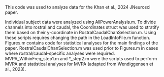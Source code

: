 This code was used to analyze data for the Khan et al., 2024 JNeurosci paper.

Individual subject data were analyzed using AllPowerAnalysis.m. To divide channels into rostral and caudal, the Coordinates struct was used to stratify them based on their y-coordinate in RostralCaudalChanSelection.m. Using these scripts requires changing the path in the LoadInfoFile.m function. Figures.m contains code for statistical analyses for the main findings of the paper. RostralCaudalChanSelection.m was used prior to Figures.m in cases where rostral/caudal-specific analyses were required. MVPA_WithinFreq_step1.m and *_step2.m were the scripts used to perform MVPA and statistical analyses for MVPA (adapted from Wendiggensen et al., 2023).
